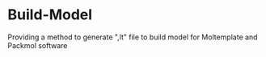 # Build-Model
Providing a method to generate ",lt" file to build model for Moltemplate and Packmol software
